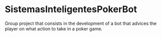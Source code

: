 # SistemasInteligentesPokerBot
Group project that consists in the development of a bot that advices the player on what action to take in a poker game.
